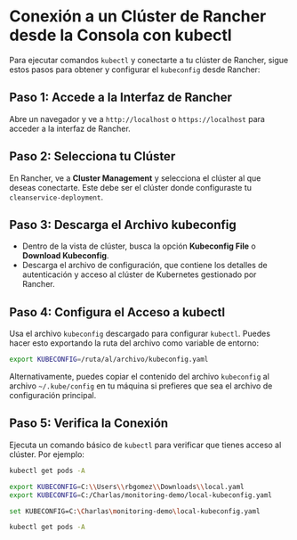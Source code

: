 
# Conexión a un Clúster de Rancher desde la Consola con kubectl

Para ejecutar comandos `kubectl` y conectarte a tu clúster de Rancher, sigue estos pasos para obtener y configurar el `kubeconfig` desde Rancher:

## Paso 1: Accede a la Interfaz de Rancher
Abre un navegador y ve a `http://localhost` o `https://localhost` para acceder a la interfaz de Rancher.

## Paso 2: Selecciona tu Clúster
En Rancher, ve a **Cluster Management** y selecciona el clúster al que deseas conectarte. Este debe ser el clúster donde configuraste tu `cleanservice-deployment`.

## Paso 3: Descarga el Archivo kubeconfig
- Dentro de la vista de clúster, busca la opción **Kubeconfig File** o **Download Kubeconfig**.
- Descarga el archivo de configuración, que contiene los detalles de autenticación y acceso al clúster de Kubernetes gestionado por Rancher.

## Paso 4: Configura el Acceso a kubectl
Usa el archivo `kubeconfig` descargado para configurar `kubectl`. Puedes hacer esto exportando la ruta del archivo como variable de entorno:

```bash
export KUBECONFIG=/ruta/al/archivo/kubeconfig.yaml
```

Alternativamente, puedes copiar el contenido del archivo `kubeconfig` al archivo `~/.kube/config` en tu máquina si prefieres que sea el archivo de configuración principal.

## Paso 5: Verifica la Conexión
Ejecuta un comando básico de `kubectl` para verificar que tienes acceso al clúster. Por ejemplo:

```bash
kubectl get pods -A
```

```bash
export KUBECONFIG=C:\\Users\\rbgomez\\Downloads\\local.yaml
export KUBECONFIG=C:/Charlas/monitoring-demo/local-kubeconfig.yaml

set KUBECONFIG=C:\Charlas\monitoring-demo\local-kubeconfig.yaml
```

```bash
kubectl get pods -A
```